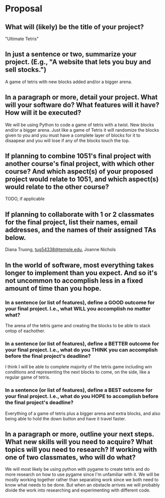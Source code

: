 # Proposal

## What will (likely) be the title of your project?

"Ultimate Tetris"

## In just a sentence or two, summarize your project. (E.g., "A website that lets you buy and sell stocks.")

A game of tetris with new blocks added and/or a bigger arena.

## In a paragraph or more, detail your project. What will your software do? What features will it have? How will it be executed?

We will be using Python to code a game of tetris with a twist. New blocks and/or a bigger arena. Just like a game of Tetris it will randomize the blocks given to you and you must have a complete layer of blocks for it to disaapear
and you will lose if any of the blocks touch the top.


## If planning to combine 1051's final project with another course's final project, with which other course? And which aspect(s) of your proposed project would relate to 1051, and which aspect(s) would relate to the other course?

TODO, if applicable

## If planning to collaborate with 1 or 2 classmates for the final project, list their names, email addresses, and the names of their assigned TAs below.

Diana Truong, tug54338@temple.edu, Joanne Nichols

## In the world of software, most everything takes longer to implement than you expect. And so it's not uncommon to accomplish less in a fixed amount of time than you hope.

### In a sentence (or list of features), define a GOOD outcome for your final project. I.e., what WILL you accomplish no matter what?

The arena of the tetris game and creating the blocks to be able to stack ontop of eachother.

### In a sentence (or list of features), define a BETTER outcome for your final project. I.e., what do you THINK you can accomplish before the final project's deadline?

I think I will be able to complete majority of the tetris game including win conditions and representing the next blocks to come, on the side, like a regular game of tetris.

### In a sentence (or list of features), define a BEST outcome for your final project. I.e., what do you HOPE to accomplish before the final project's deadline?

Everything of a game of tetris plus a bigger arena and extra blocks, and also being able to hold the down button and have it travel faster.

## In a paragraph or more, outline your next steps. What new skills will you need to acquire? What topics will you need to research? If working with one of two classmates, who will do what?

We will most likely be using python with pygame to create tetris and do more research on how to use pygame since I'm unfamiliar with it. We will be mostly working together rather than separating work since we
both need to know what needs to be done. But when an obstacle arrives we will probably divide the work into researching and experimenting with different code. 

